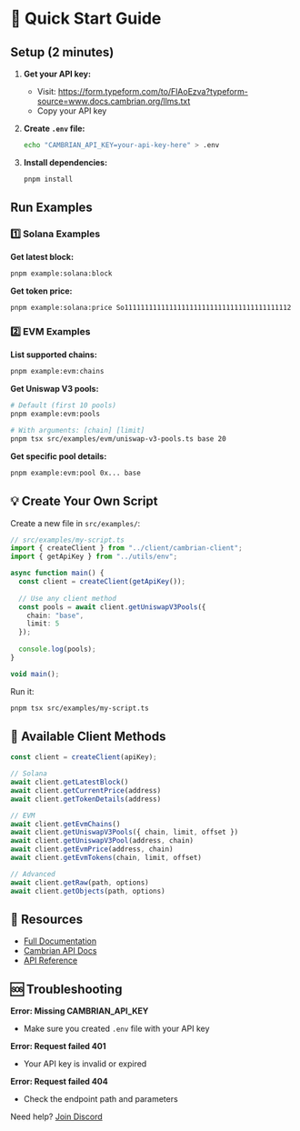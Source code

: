 # 🚀 Quick Start Guide

## Setup (2 minutes)

1. **Get your API key:**
   - Visit: https://form.typeform.com/to/FlAoEzva?typeform-source=www.docs.cambrian.org/llms.txt
   - Copy your API key

2. **Create `.env` file:**
   ```bash
   echo "CAMBRIAN_API_KEY=your-api-key-here" > .env
   ```

3. **Install dependencies:**
   ```bash
   pnpm install
   ```

## Run Examples

### 1️⃣ Solana Examples

**Get latest block:**
```bash
pnpm example:solana:block
```

**Get token price:**
```bash
pnpm example:solana:price So11111111111111111111111111111111111111112
```

### 2️⃣ EVM Examples  

**List supported chains:**
```bash
pnpm example:evm:chains
```

**Get Uniswap V3 pools:**
```bash
# Default (first 10 pools)
pnpm example:evm:pools

# With arguments: [chain] [limit]
pnpm tsx src/examples/evm/uniswap-v3-pools.ts base 20
```

**Get specific pool details:**
```bash
pnpm example:evm:pool 0x... base
```

## 💡 Create Your Own Script

Create a new file in `src/examples/`:

```typescript
// src/examples/my-script.ts
import { createClient } from "../client/cambrian-client";
import { getApiKey } from "../utils/env";

async function main() {
  const client = createClient(getApiKey());
  
  // Use any client method
  const pools = await client.getUniswapV3Pools({ 
    chain: "base", 
    limit: 5 
  });
  
  console.log(pools);
}

void main();
```

Run it:
```bash
pnpm tsx src/examples/my-script.ts
```

## 📖 Available Client Methods

```typescript
const client = createClient(apiKey);

// Solana
await client.getLatestBlock()
await client.getCurrentPrice(address)
await client.getTokenDetails(address)

// EVM
await client.getEvmChains()
await client.getUniswapV3Pools({ chain, limit, offset })
await client.getUniswapV3Pool(address, chain)
await client.getEvmPrice(address, chain)
await client.getEvmTokens(chain, limit, offset)

// Advanced
await client.getRaw(path, options)
await client.getObjects(path, options)
```

## 🔗 Resources

- [Full Documentation](./README.md)
- [Cambrian API Docs](https://docs.cambrian.org)
- [API Reference](./agents.md)

## 🆘 Troubleshooting

**Error: Missing CAMBRIAN_API_KEY**
- Make sure you created `.env` file with your API key

**Error: Request failed 401**
- Your API key is invalid or expired

**Error: Request failed 404**
- Check the endpoint path and parameters

Need help? [Join Discord](https://discord.com/channels/1375182661202481172/1376641098516271155)
